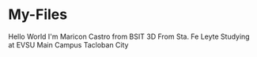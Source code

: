 # My-Files

Hello World
I'm Maricon Castro from BSIT 3D
From Sta. Fe Leyte
Studying at EVSU Main Campus Tacloban City
